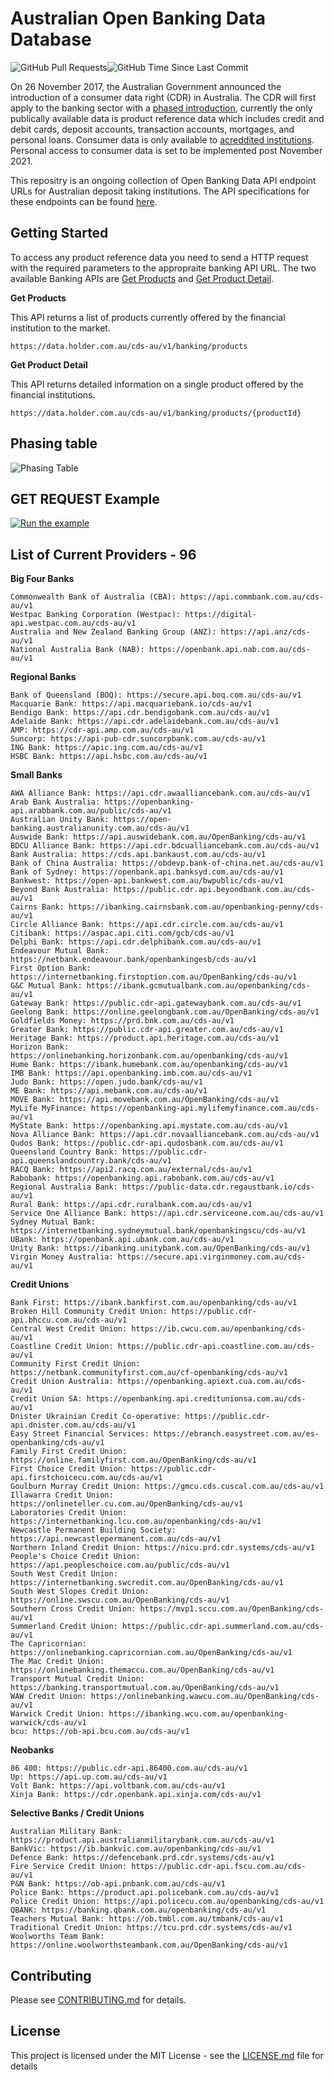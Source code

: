 # Australian Open Banking Data Database
<img alt="GitHub Pull Requests" src="https://img.shields.io/github/issues-pr/Uskompuf/Australian-Open-Banking-Data-Database.svg?sanitize=true"/><img alt="GitHub Time Since Last Commit" src="https://img.shields.io/github/last-commit/Uskompuf/Australian-Open-Banking-Data-Database.svg?sanitize=true"/>

On 26 November 2017, the Australian Government announced the introduction of a consumer data right (CDR) in Australia. The CDR will first apply to the banking sector with a [phased introduction](#phasing-table), currently the only publically available data is product reference data which includes credit and debit cards, deposit accounts, transaction accounts, mortgages, and personal loans. Consumer data is only available to [acreddited institutions](https://www.cdr.gov.au/find-a-provider?providerType=Data%2520Recipient). Personal access to consumer data is set to be implemented post November 2021.

This repositry is an ongoing collection of Open Banking Data API endpoint URLs for Australian deposit taking institutions. The API specifications for these endpoints can be found [here](https://consumerdatastandardsaustralia.github.io/standards/#future-dated-obligations).

## Getting Started ##

To access any product reference data you need to send a HTTP request with the required parameters to the appropraite banking API URL. The two available Banking APIs are [Get Products](https://consumerdatastandardsaustralia.github.io/standards/#get-products) and [Get Product Detail](https://consumerdatastandardsaustralia.github.io/standards/#get-product-detail).

**Get Products**

This API returns a list of products currently offered by the financial institution to the market.

`https://data.holder.com.au/cds-au/v1/banking/products`

**Get Product Detail**

This API returns detailed information on a single product offered by the financial institutions.

`https://data.holder.com.au/cds-au/v1/banking/products/{productId}`

## Phasing table

![Phasing Table](phasing-table.jpg)

## GET REQUEST Example

[![Run the example](https://i.imgur.com/WlhTRX7.png)](https://reqbin.com/bcvvgx0p)

## List of Current Providers - 96


**Big Four Banks**
```
Commonwealth Bank of Australia (CBA): https://api.commbank.com.au/cds-au/v1
Westpac Banking Corporation (Westpac): https://digital-api.westpac.com.au/cds-au/v1
Australia and New Zealand Banking Group (ANZ): https://api.anz/cds-au/v1
National Australia Bank (NAB): https://openbank.api.nab.com.au/cds-au/v1
```

**Regional Banks**
```
Bank of Queensland (BOQ): https://secure.api.boq.com.au/cds-au/v1
Macquarie Bank: https://api.macquariebank.io/cds-au/v1
Bendigo Bank: https://api.cdr.bendigobank.com.au/cds-au/v1
Adelaide Bank: https://api.cdr.adelaidebank.com.au/cds-au/v1
AMP: https://cdr-api.amp.com.au/cds-au/v1
Suncorp: https://api-pub-cdr.suncorpbank.com.au/cds-au/v1
ING Bank: https://apic.ing.com.au/cds-au/v1
HSBC Bank: https://api.hsbc.com.au/cds-au/v1
```

**Small Banks**
```
AWA Alliance Bank: https://api.cdr.awaalliancebank.com.au/cds-au/v1
Arab Bank Australia: https://openbanking-api.arabbank.com.au/public/cds-au/v1
Australian Unity Bank: https://open-banking.australianunity.com.au/cds-au/v1
Auswide Bank: https://api.auswidebank.com.au/OpenBanking/cds-au/v1
BDCU Alliance Bank: https://api.cdr.bdcualliancebank.com.au/cds-au/v1
Bank Australia: https://cds.api.bankaust.com.au/cds-au/v1
Bank of China Australia: https://obdevp.bank-of-china.net.au/cds-au/v1
Bank of Sydney: https://openbank.api.banksyd.com.au/cds-au/v1
Bankwest: https://open-api.bankwest.com.au/bwpublic/cds-au/v1
Beyond Bank Australia: https://public.cdr.api.beyondbank.com.au/cds-au/v1
Cairns Bank: https://ibanking.cairnsbank.com.au/openbanking-penny/cds-au/v1
Circle Alliance Bank: https://api.cdr.circle.com.au/cds-au/v1
Citibank: https://aspac.api.citi.com/gcb/cds-au/v1
Delphi Bank: https://api.cdr.delphibank.com.au/cds-au/v1
Endeavour Mutual Bank: https://netbank.endeavour.bank/openbankingesb/cds-au/v1
First Option Bank: https://internetbanking.firstoption.com.au/OpenBanking/cds-au/v1
G&C Mutual Bank: https://ibank.gcmutualbank.com.au/openbanking/cds-au/v1
Gateway Bank: https://public.cdr-api.gatewaybank.com.au/cds-au/v1
Geelong Bank: https://online.geelongbank.com.au/OpenBanking/cds-au/v1
Goldfields Money: https://prd.bnk.com.au/cds-au/v1
Greater Bank: https://public.cdr-api.greater.com.au/cds-au/v1
Heritage Bank: https://product.api.heritage.com.au/cds-au/v1
Horizon Bank: https://onlinebanking.horizonbank.com.au/openbanking/cds-au/v1
Hume Bank: https://ibank.humebank.com.au/openbanking/cds-au/v1
IMB Bank: https://api.openbanking.imb.com.au/cds-au/v1
Judo Bank: https://open.judo.bank/cds-au/v1
ME Bank: https://api.mebank.com.au/cds-au/v1
MOVE Bank: https://api.movebank.com.au/OpenBanking/cds-au/v1
MyLife MyFinance: https://openbanking-api.mylifemyfinance.com.au/cds-au/v1
MyState Bank: https://openbanking.api.mystate.com.au/cds-au/v1
Nova Alliance Bank: https://api.cdr.novaalliancebank.com.au/cds-au/v1
Qudos Bank: https://public.cdr-api.qudosbank.com.au/cds-au/v1
Queensland Country Bank: https://public.cdr-api.queenslandcountry.bank/cds-au/v1
RACQ Bank: https://api2.racq.com.au/external/cds-au/v1
Rabobank: https://openbanking.api.rabobank.com.au/cds-au/v1
Regional Australia Bank: https://public-data.cdr.regaustbank.io/cds-au/v1
Rural Bank: https://api.cdr.ruralbank.com.au/cds-au/v1
Service One Alliance Bank: https://api.cdr.serviceone.com.au/cds-au/v1
Sydney Mutual Bank: https://internetbanking.sydneymutual.bank/openbankingscu/cds-au/v1
UBank: https://openbank.api.ubank.com.au/cds-au/v1
Unity Bank: https://ibanking.unitybank.com.au/OpenBanking/cds-au/v1
Virgin Money Australia: https://secure.api.virginmoney.com.au/cds-au/v1
```

**Credit Unions**
```
Bank First: https://ibank.bankfirst.com.au/openbanking/cds-au/v1
Broken Hill Community Credit Union: https://public.cdr-api.bhccu.com.au/cds-au/v1
Central West Credit Union: https://ib.cwcu.com.au/openbanking/cds-au/v1
Coastline Credit Union: https://public.cdr-api.coastline.com.au/cds-au/v1
Community First Credit Union: https://netbank.communityfirst.com.au/cf-openbanking/cds-au/v1
Credit Union Australia: https://openbanking.apiext.cua.com.au/cds-au/v1
Credit Union SA: https://openbanking.api.creditunionsa.com.au/cds-au/v1
Dnister Ukrainian Credit Co-operative: https://public.cdr-api.dnister.com.au/cds-au/v1
Easy Street Financial Services: https://ebranch.easystreet.com.au/es-openbanking/cds-au/v1
Family First Credit Union: https://online.familyfirst.com.au/OpenBanking/cds-au/v1
First Choice Credit Union: https://public.cdr-api.firstchoicecu.com.au/cds-au/v1
Goulburn Murray Credit Union: https://gmcu.cds.cuscal.com.au/cds-au/v1
Illawarra Credit Union: https://onlineteller.cu.com.au/OpenBanking/cds-au/v1
Laboratories Credit Union: https://internetbanking.lcu.com.au/openbanking/cds-au/v1
Newcastle Permanent Building Society: https://api.newcastlepermanent.com.au/cds-au/v1
Northern Inland Credit Union: https://nicu.prd.cdr.systems/cds-au/v1
People's Choice Credit Union: https://api.peopleschoice.com.au/public/cds-au/v1
South West Credit Union: https://internetbanking.swcredit.com.au/OpenBanking/cds-au/v1
South West Slopes Credit Union: https://online.swscu.com.au/OpenBanking/cds-au/v1
Southern Cross Credit Union: https://mvp1.sccu.com.au/OpenBanking/cds-au/v1
Summerland Credit Union: https://public.cdr-api.summerland.com.au/cds-au/v1
The Capricornian: https://onlinebanking.capricornian.com.au/OpenBanking/cds-au/v1
The Mac Credit Union: https://onlinebanking.themaccu.com.au/OpenBanking/cds-au/v1
Transport Mutual Credit Union: https://banking.transportmutual.com.au/OpenBanking/cds-au/v1
WAW Credit Union: https://onlinebanking.wawcu.com.au/OpenBanking/cds-au/v1
Warwick Credit Union: https://ibanking.wcu.com.au/openbanking-warwick/cds-au/v1
bcu: https://ob-api.bcu.com.au/cds-au/v1
```

**Neobanks**
```
86 400: https://public.cdr-api.86400.com.au/cds-au/v1
Up: https://api.up.com.au/cds-au/v1
Volt Bank: https://api.voltbank.com.au/cds-au/v1
Xinja Bank: https://cdr.openbank.api.xinja.com/cds-au/v1
```

**Selective Banks / Credit Unions**
```
Australian Military Bank: https://product.api.australianmilitarybank.com.au/cds-au/v1
BankVic: https://ib.bankvic.com.au/openbanking/cds-au/v1
Defence Bank: https://defencebank.prd.cdr.systems/cds-au/v1
Fire Service Credit Union: https://public.cdr-api.fscu.com.au/cds-au/v1
P&N Bank: https://ob-api.pnbank.com.au/cds-au/v1
Police Bank: https://product.api.policebank.com.au/cds-au/v1
Police Credit Union: https://api.policecu.com.au/openbanking/cds-au/v1
QBANK: https://banking.qbank.com.au/openbanking/cds-au/v1
Teachers Mutual Bank: https://ob.tmbl.com.au/tmbank/cds-au/v1
Traditional Credit Union: https://tcu.prd.cdr.systems/cds-au/v1
Woolworths Team Bank: https://online.woolworthsteambank.com.au/OpenBanking/cds-au/v1
```

## Contributing

Please see [CONTRIBUTING.md](CONTRIBUTING.md) for details.

## License

This project is licensed under the MIT License - see the [LICENSE.md](LICENSE.md) file for details

